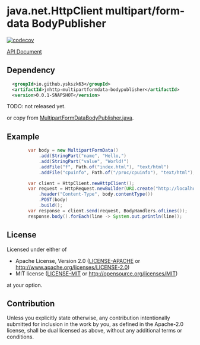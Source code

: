 # java.net.HttpClient multipart/form-data BodyPublisher

[![codecov](https://codecov.io/gh/yskszk63/jnhttp-multipartformdata-bodypublisher/branch/main/graph/badge.svg?token=KYD3EHTNI4)](https://codecov.io/gh/yskszk63/jnhttp-multipartformdata-bodypublisher)

[API Document](https://yskszk63.github.io/jnhttp-multipartformdata-bodypublisher/)

## Dependency

```xml
  <groupId>io.github.yskszk63</groupId>
  <artifactId>jnhttp-multipartformdata-bodypublisher</artifactId>
  <version>0.0.1-SNAPSHOT</version>
```

TODO: not released yet.

or copy from [MultipartFormDataBodyPublisher.java](https://github.com/yskszk63/jnhttp-multipartformdata-bodypublisher/blob/main/src/main/java/com/github/yskszk63/jnhttpmultipartformdatabodypublisher/MultipartFormDataBodyPublisher.java).

## Example

```java
        var body = new MultipartFormData()
            .add(StringPart("name", "Hello,")
            .add(StringPart("value", "World!")
            .addFile("f", Path.of("index.html"), "text/html")
            .addFile("cpuinfo", Path.of("/proc/cpuinfo"), "text/html");

        var client = HttpClient.newHttpClient();
        var request = HttpRequest.newBuilder(URI.create("http://localhost:8080/"))
            .header("Content-Type", body.contentType())
            .POST(body)
            .build();
        var response = client.send(request, BodyHandlers.ofLines());
        response.body().forEach(line -> System.out.println(line));
```

## License

Licensed under either of

 * Apache License, Version 2.0
   ([LICENSE-APACHE](LICENSE-APACHE) or http://www.apache.org/licenses/LICENSE-2.0)
 * MIT license
   ([LICENSE-MIT](LICENSE-MIT) or http://opensource.org/licenses/MIT)

at your option.

## Contribution

Unless you explicitly state otherwise, any contribution intentionally submitted
for inclusion in the work by you, as defined in the Apache-2.0 license, shall be
dual licensed as above, without any additional terms or conditions.
